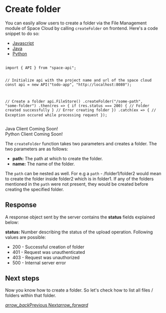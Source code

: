 # Create folder

You can easily allow users to create a folder via the File Management module of Space Cloud by calling `createFolder` on frontend. Here's a code snippet to do so:

 <div class="row tabs-wrapper">
  <div class="col s12" style="padding:0">
    <ul class="tabs">
      <li class="tab col s2"><a class="active" href="#js1">Javascript</a></li>
      <li class="tab col s2"><a href="#java1">Java</a></li>
      <li class="tab col s2"><a href="#python1">Python</a></li>
    </ul>
  </div>
  <div id="js1" class="col s12" style="padding:0">
    <pre>
      <code>
import { API } from "space-api";

// Initialize api with the project name and url of the space cloud
const api = new API("todo-app", "http://localhost:8080");

// Create a folder
api.FileStore()
  .createFolder("/some-path", "some-folder")
  .then(res => {
    if (res.status === 200) {
      // Folder created successfully
    }
    // Error creating folder
  })
  .catch(ex => {
    // Exception occured while processing request
  });
      </code>
    </pre>
  </div>
  <div id="java1" class="col s12" style="padding:0">Java Client Coming Soon!</div>
  <div id="python1" class="col s12" style="padding:0">Python Client Coming Soon!</div>
</div>

The `createFolder` function takes two parameters and creates a folder. The two parameters are as follows:
- **path:** The path at which to create the folder.
- **name:** The name of the folder.

The `path` can be nested as well. For e.g a `path` - /folder1/folder2 would mean to create the folder inside folder2 which is in folder1. If any of the folders mentioned in the `path` were not present, they would be created before creating the specified folder.

## Response

A response object sent by the server contains the **status** fields explained below:

**status:** Number describing the status of the upload operation. Following values are possible:

- 200 - Successful creation of folder
- 401 - Request was unauthenticated
- 403 - Request was unauthorized
- 500 - Internal server error

## Next steps

Now you know how to create a folder. So let's check how to list all files / folders within that folder.

<div class="btns-wrapper">
  <a href="/docs/file-storage/upload-file" class="waves-effect waves-light btn primary-btn-border btn-small">
    <i class="material-icons btn-with-icon">arrow_back</i>Previous
  </a>
  <a href="/docs/file-storage/list-files" class="waves-effect waves-light btn primary-btn-fill btn-small">
    Next<i class="material-icons btn-with-icon">arrow_forward</i>
  </a>
</div>
